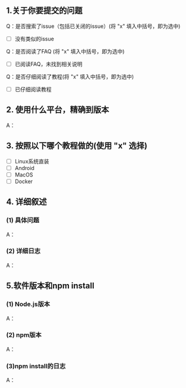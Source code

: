<!--
反馈前请阅读

- 常见问题： https://github.com/EvineDeng/jd-base/wiki/FAQ
- 使用教程： https://github.com/EvineDeng/jd-base/wiki/%E4%BD%BF%E7%94%A8%E6%95%99%E7%A8%8B
- 请先在 issues 页面搜索你的问题，包括已关闭的issue，很可能已被解决。
-->

<!-- 这是隐藏的信息 -->
<!-- 👆这样括起来的信息将被隐藏，填写时注意不要写在里面。 -->

<!-- 点击编辑器上方的 preview 可预览效果 -->

<!--
⚠️请_完整_填写以下模板描述问题，否则反馈将会被系统关闭。
⚠️请_完整_填写以下模板描述问题，否则反馈将会被系统关闭。
⚠️请_完整_填写以下模板描述问题，否则反馈将会被系统关闭。
⚠️请_完整_填写以下模板描述问题，否则反馈将会被系统关闭。
⚠️请_完整_填写以下模板描述问题，否则反馈将会被系统关闭。
⚠️请_完整_填写以下模板描述问题，否则反馈将会被系统关闭。
⚠️请_完整_填写以下模板描述问题，否则反馈将会被系统关闭。
⚠️请_完整_填写以下模板描述问题，否则反馈将会被系统关闭。
⚠️请_完整_填写以下模板描述问题，否则反馈将会被系统关闭。
⚠️请_完整_填写以下模板描述问题，否则反馈将会被系统关闭。

（重要事情已经说了十遍😅）
-->

## 1.关于你要提交的问题

Q：是否搜索了issue（包括已关闭的issue）(将 "x" 填入中括号，即为选中)
- [ ] 没有类似的issue

Q：是否阅读了FAQ (将 "x" 填入中括号，即为选中)
- [ ] 已阅读FAQ，未找到相关说明

Q：是否仔细阅读了教程(将 "x" 填入中括号，即为选中)
- [ ] 已仔细阅读教程 

## 2. 使用什么平台，精确到版本
A：

## 3. 按照以下哪个教程做的(使用 "x" 选择)
- [ ] Linux系统直装
- [ ] Android
- [ ] MacOS
- [ ] Docker

## 4. 详细叙述
### (1) 具体问题
A：

### (2) 详细日志
A：


<!-- 如果是运行以jd_开头并以.sh结尾的脚本，在日志出存在错误，需要额外提供以下信息 -->
<!-- 如果是运行以jd_开头并以.sh结尾的脚本，在日志出存在错误，需要额外提供以下信息 -->
<!-- 如果是运行以jd_开头并以.sh结尾的脚本，在日志出存在错误，需要额外提供以下信息 -->
## 5.软件版本和npm install
### (1) Node.js版本
<!-- 输入 node -v 或 nodejs -v 可查看 -->
A：

### (2) npm版本
<!-- 输入 npm -v 可查看 -->
A：

### (3)npm install的日志
<!-- 在scripts文件夹下运行npm install 的日志-->
A：
